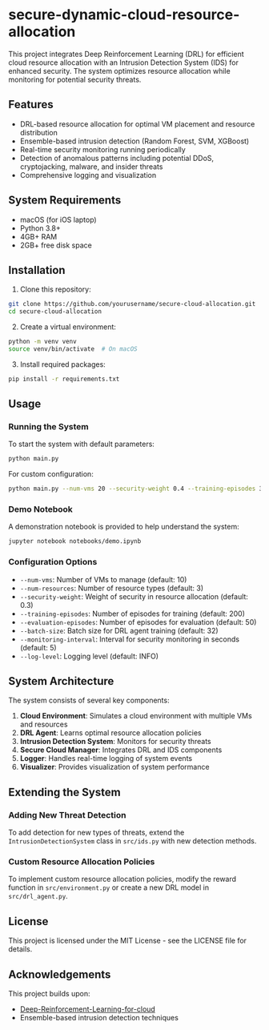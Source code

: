 # secure-dynamic-cloud-resource-allocation

This project integrates Deep Reinforcement Learning (DRL) for efficient cloud resource allocation with an Intrusion Detection System (IDS) for enhanced security. The system optimizes resource allocation while monitoring for potential security threats.

## Features

- DRL-based resource allocation for optimal VM placement and resource distribution
- Ensemble-based intrusion detection (Random Forest, SVM, XGBoost)
- Real-time security monitoring running periodically
- Detection of anomalous patterns including potential DDoS, cryptojacking, malware, and insider threats
- Comprehensive logging and visualization

## System Requirements

- macOS (for iOS laptop)
- Python 3.8+
- 4GB+ RAM
- 2GB+ free disk space

## Installation

1. Clone this repository:
```bash
git clone https://github.com/yourusername/secure-cloud-allocation.git
cd secure-cloud-allocation
```

2. Create a virtual environment:
```bash
python -m venv venv
source venv/bin/activate  # On macOS
```

3. Install required packages:
```bash
pip install -r requirements.txt
```

## Usage

### Running the System

To start the system with default parameters:

```bash
python main.py
```

For custom configuration:

```bash
python main.py --num-vms 20 --security-weight 0.4 --training-episodes 300
```

### Demo Notebook

A demonstration notebook is provided to help understand the system:

```bash
jupyter notebook notebooks/demo.ipynb
```

### Configuration Options

- `--num-vms`: Number of VMs to manage (default: 10)
- `--num-resources`: Number of resource types (default: 3)
- `--security-weight`: Weight of security in resource allocation (default: 0.3)
- `--training-episodes`: Number of episodes for training (default: 200)
- `--evaluation-episodes`: Number of episodes for evaluation (default: 50)
- `--batch-size`: Batch size for DRL agent training (default: 32)
- `--monitoring-interval`: Interval for security monitoring in seconds (default: 5)
- `--log-level`: Logging level (default: INFO)

## System Architecture

The system consists of several key components:

1. **Cloud Environment**: Simulates a cloud environment with multiple VMs and resources
2. **DRL Agent**: Learns optimal resource allocation policies
3. **Intrusion Detection System**: Monitors for security threats
4. **Secure Cloud Manager**: Integrates DRL and IDS components
5. **Logger**: Handles real-time logging of system events
6. **Visualizer**: Provides visualization of system performance

## Extending the System

### Adding New Threat Detection

To add detection for new types of threats, extend the `IntrusionDetectionSystem` class in `src/ids.py` with new detection methods.

### Custom Resource Allocation Policies

To implement custom resource allocation policies, modify the reward function in `src/environment.py` or create a new DRL model in `src/drl_agent.py`.

## License

This project is licensed under the MIT License - see the LICENSE file for details.

## Acknowledgements

This project builds upon:
- [Deep-Reinforcement-Learning-for-cloud](https://github.com/Shahid-Mohammed-Shaikbepari/Deep-Reinforcement-Learning-for-cloud)
- Ensemble-based intrusion detection techniques
